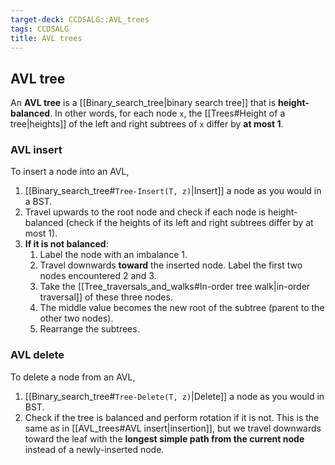```yaml
---
target-deck: CCDSALG::AVL_trees
tags: CCDSALG
title: AVL trees
---
```


## AVL tree

An **AVL tree** is a [[Binary_search_tree|binary search tree]] that is **height-balanced**. In other words, for each node `x`, the [[Trees#Height of a tree|heights]] of the left and right subtrees of `x` differ by **at most 1**.

<!--ID: 1723125359056-->

### AVL insert

To insert a node into an AVL,

1. [[Binary_search_tree#`Tree-Insert(T, z)`|Insert]] a node as you would in a BST.
2. Travel upwards to the root node and check if each node is height-balanced (check if the heights of its left and right subtrees differ by at most 1).
3. **If it is not balanced**:
	1. Label the node with an imbalance $1$.
	2. Travel downwards **toward** the inserted node. Label the first two nodes encountered $2$ and $3$.
	3. Take the [[Tree_traversals_and_walks#In-order tree walk|in-order traversal]] of these three nodes.
	4. The middle value becomes the new root of the subtree (parent to the other two nodes).
	5. Rearrange the subtrees.
<!--ID: 1723125359059-->

### AVL delete

To delete a node from an AVL,

1. [[Binary_search_tree#`Tree-Delete(T, z)`|Delete]] a node as you would in BST.
2. Check if the tree is balanced and perform rotation if it is not. This is the same as in [[AVL_trees#AVL insert|insertion]], but we travel downwards toward the leaf with the **longest simple path from the current node** instead of a newly-inserted node.
<!--ID: 1723125359061-->
